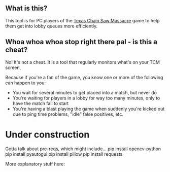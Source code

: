 ## What is this?
This tool is for PC players of the [Texas Chain Saw Massacre](https://www.txchainsawgame.com/) game to help them get into lobby queues more efficiently.  

## Whoa whoa whoa stop right there pal - is this a cheat?
No!  It's not a cheat.  It is a tool that regularly monitors what's on your TCM screen, 

Because if you're a fan of the game, you know one or more of the following can happen to you:

* You wait for several minutes to get placed into a match, but never do
* You're waiting for players in a lobby for way too many minutes, only to have the match fail to start
* You're having a blast playing the game when suddenly you're kicked out due to ping time problems, "idle" false positives, etc.


# Under construction
Gotta talk about pre-reqs, which might include...
pip install opencv-python
pip install pyautogui
pip install pillow
pip install requests 


More explanatory stuff here:
